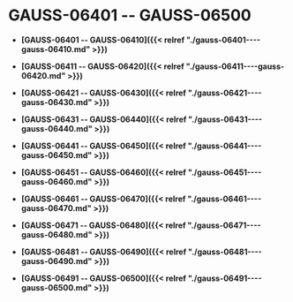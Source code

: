 # GAUSS-06401 -- GAUSS-06500<a name="ZH-CN_TOPIC_0302072966"></a>

-   **[GAUSS-06401 -- GAUSS-06410]({{< relref "./gauss-06401----gauss-06410.md" >}})**  

-   **[GAUSS-06411 -- GAUSS-06420]({{< relref "./gauss-06411----gauss-06420.md" >}})**  

-   **[GAUSS-06421 -- GAUSS-06430]({{< relref "./gauss-06421----gauss-06430.md" >}})**  

-   **[GAUSS-06431 -- GAUSS-06440]({{< relref "./gauss-06431----gauss-06440.md" >}})**  

-   **[GAUSS-06441 -- GAUSS-06450]({{< relref "./gauss-06441----gauss-06450.md" >}})**  

-   **[GAUSS-06451 -- GAUSS-06460]({{< relref "./gauss-06451----gauss-06460.md" >}})**  

-   **[GAUSS-06461 -- GAUSS-06470]({{< relref "./gauss-06461----gauss-06470.md" >}})**  

-   **[GAUSS-06471 -- GAUSS-06480]({{< relref "./gauss-06471----gauss-06480.md" >}})**  

-   **[GAUSS-06481 -- GAUSS-06490]({{< relref "./gauss-06481----gauss-06490.md" >}})**  

-   **[GAUSS-06491 -- GAUSS-06500]({{< relref "./gauss-06491----gauss-06500.md" >}})**  


